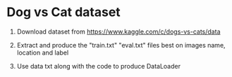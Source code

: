
# Dog vs Cat dataset

1. Download dataset from 
https://www.kaggle.com/c/dogs-vs-cats/data

2. Extract and produce the "train.txt" "eval.txt" files best on images name, location and label

3. Use data txt along with the code to produce DataLoader